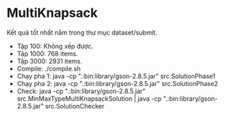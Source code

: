 # MultiKnapsack
Kết quả tốt nhất nằm trong thư mục dataset/submit.
  - Tập 100: Không xếp được.
  - Tập 1000: 768 items.
  - Tập 3000: 2931 items.
  - Compile: ./compile.sh
  - Chạy pha 1: java -cp ".:bin:library/gson-2.8.5.jar" src.SolutionPhase1
  - Chạy pha 2: java -cp ".:bin:library/gson-2.8.5.jar" src.SolutionPhase2
  - Check: java -cp ".:bin:library/gson-2.8.5.jar" src.MinMaxTypeMultiKnapsackSolution | java -cp ".:bin:library/gson-2.8.5.jar" src.SolutionChecker
